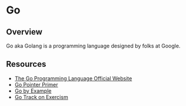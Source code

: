 # Go

## Overview

Go aka Golang is a programming language designed by folks at Google.

## Resources

* [The Go Programming Language Official Website](https://golang.org/)
* [Go Pointer Primer](https://github.com/trussworks/go-pointer-primer)
* [Go by Example](https://gobyexample.com)
* [Go Track on Exercism](https://exercism.io/tracks/go)
